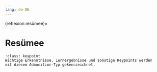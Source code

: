 ```yaml
---
lang: de-DE
---
```


(reflexion:resümee)=
# Resümee

```{admonition} Keypoints
:class: keypoint
Wichtige Erkenntnisse, Lernergebnisse und sonstige Keypoints werden mit diesem Admonition-Typ gekennzeichnet.
```
